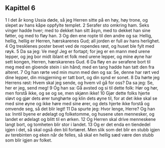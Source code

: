 ## Kapittel 6

1 I det år kong Ussia døde, så jeg Herren sitte på en høy, høy trone, og slepet av hans kåpe oppfylte templet.
2 Serafer sto omkring ham. Seks vinger hadde hver; med to dekket han sitt åsyn, med to dekket han sine føtter, og med to fløy han.
3 Og den ene ropte til den andre og sa: Hellig, hellig, hellig er Herren, hærskarenes Gud; all jorden er full av hans herlighet.
4 Og tresklenes poster bevet ved de ropendes røst, og huset ble fylt med røyk.
5 Da sa jeg: Ve meg! Jeg er fortapt; for jeg er en mann med urene lepper, og jeg bor midt iblant et folk med urene lepper, og mine øyne har sett kongen, Herren, hærskarenes Gud.
6 Da fløy en av serafene bort til meg med en gloende stein i sin hånd; med en tang hadde han tatt den fra alteret.
7 Og han rørte ved min munn med den og sa: Se, denne har rørt ved dine lepper, din misgjerning er tatt bort, og din synd er sonet.
8 Da hørte jeg Herrens røst: Hvem skal jeg sende, og hvem vil gå for oss? Da sa jeg: Se, her er jeg, send meg!
9 Og han sa: Gå avsted og si til dette folk: Hør og hør, men forstå ikke, og se og se, men skjønn ikke!
10 Gjør dette folks hjerte sløvt og gjør dets ører tunghørte og klin dets øyne til, for at det ikke skal se med sine øyne og ikke høre med sine ører, og dets hjerte ikke forstå og omvende seg, så det blir legt!
11 Da spurte jeg: Hvor lenge, Herre? Og han sa: Inntil byene er ødelagt og folketomme, og husene uten mennesker, og landet er ødelagt og blitt til en ørken.
12 Og Herren skal drive menneskene langt bort, og tomheten blir stor i landet.
13 Og er det enda en tiendedel igjen i det, så skal også den bli fortæret. Men slik som det blir en stubb igjen av terebinten og eken når de felles, så skal en hellig sæd være den stubb som blir igjen av folket.
